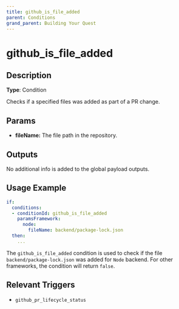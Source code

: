```yaml
---
title: github_is_file_added
parent: Conditions
grand_parent: Building Your Quest
---
```


# github_is_file_added

## Description

**Type**: Condition

Checks if a specified files was added as part of a PR change.

## Params

- **fileName:** The file path in the repository.

## Outputs

No additional info is added to the global payload outputs.

## Usage Example

```yaml
if:
  conditions:
  - conditionId: github_is_file_added
    paramsFramework:
      node:
        fileName: backend/package-lock.json
  then:
    ...
```

The `github_is_file_added` condition is used to check if the file `backend/package-lock.json` was added for `Node` backend. For other frameworks, the condition will return `false`.

## Relevant Triggers

- `github_pr_lifecycle_status`